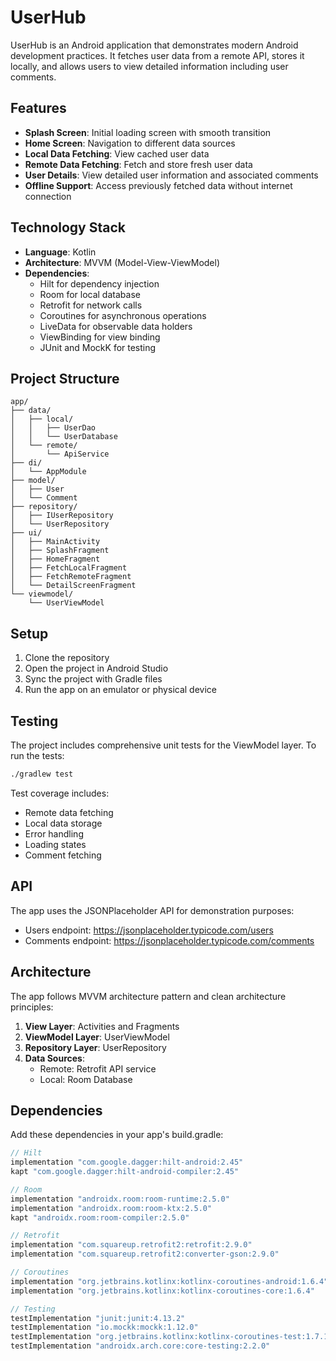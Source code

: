 # UserHub

UserHub is an Android application that demonstrates modern Android development practices. It fetches user data from a remote API, stores it locally, and allows users to view detailed information including user comments.

## Features

- **Splash Screen**: Initial loading screen with smooth transition
- **Home Screen**: Navigation to different data sources
- **Local Data Fetching**: View cached user data
- **Remote Data Fetching**: Fetch and store fresh user data
- **User Details**: View detailed user information and associated comments
- **Offline Support**: Access previously fetched data without internet connection

## Technology Stack

- **Language**: Kotlin
- **Architecture**: MVVM (Model-View-ViewModel)
- **Dependencies**:
  - Hilt for dependency injection
  - Room for local database
  - Retrofit for network calls
  - Coroutines for asynchronous operations
  - LiveData for observable data holders
  - ViewBinding for view binding
  - JUnit and MockK for testing

## Project Structure

```
app/
├── data/
│   ├── local/
│   │   ├── UserDao
│   │   └── UserDatabase
│   └── remote/
│       └── ApiService
├── di/
│   └── AppModule
├── model/
│   ├── User
│   └── Comment
├── repository/
│   ├── IUserRepository
│   └── UserRepository
├── ui/
│   ├── MainActivity
│   ├── SplashFragment
│   ├── HomeFragment
│   ├── FetchLocalFragment
│   ├── FetchRemoteFragment
│   └── DetailScreenFragment
└── viewmodel/
    └── UserViewModel
```

## Setup

1. Clone the repository
2. Open the project in Android Studio
3. Sync the project with Gradle files
4. Run the app on an emulator or physical device

## Testing

The project includes comprehensive unit tests for the ViewModel layer. To run the tests:

```bash
./gradlew test
```

Test coverage includes:
- Remote data fetching
- Local data storage
- Error handling
- Loading states
- Comment fetching

## API

The app uses the JSONPlaceholder API for demonstration purposes:
- Users endpoint: https://jsonplaceholder.typicode.com/users
- Comments endpoint: https://jsonplaceholder.typicode.com/comments

## Architecture

The app follows MVVM architecture pattern and clean architecture principles:

1. **View Layer**: Activities and Fragments
2. **ViewModel Layer**: UserViewModel
3. **Repository Layer**: UserRepository
4. **Data Sources**: 
   - Remote: Retrofit API service
   - Local: Room Database

## Dependencies

Add these dependencies in your app's build.gradle:

```gradle
// Hilt
implementation "com.google.dagger:hilt-android:2.45"
kapt "com.google.dagger:hilt-android-compiler:2.45"

// Room
implementation "androidx.room:room-runtime:2.5.0"
implementation "androidx.room:room-ktx:2.5.0"
kapt "androidx.room:room-compiler:2.5.0"

// Retrofit
implementation "com.squareup.retrofit2:retrofit:2.9.0"
implementation "com.squareup.retrofit2:converter-gson:2.9.0"

// Coroutines
implementation "org.jetbrains.kotlinx:kotlinx-coroutines-android:1.6.4"
implementation "org.jetbrains.kotlinx:kotlinx-coroutines-core:1.6.4"

// Testing
testImplementation "junit:junit:4.13.2"
testImplementation "io.mockk:mockk:1.12.0"
testImplementation "org.jetbrains.kotlinx:kotlinx-coroutines-test:1.7.1"
testImplementation "androidx.arch.core:core-testing:2.2.0"
```
